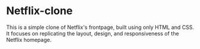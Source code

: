 # Netflix-clone
This is a simple clone of Netflix's frontpage, built using only HTML and CSS. It focuses on replicating the layout, design, and responsiveness of the Netflix homepage.
